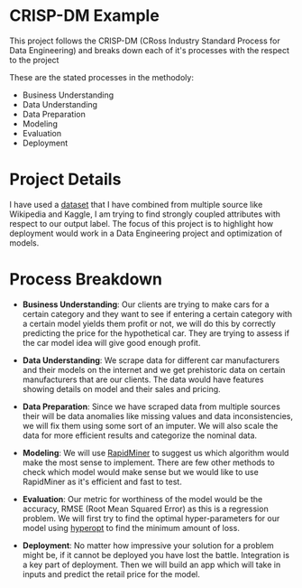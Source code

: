 # CRISP-DM Example

This project follows the CRISP-DM (CRoss Industry Standard Process for Data Engineering) and breaks down each of it's processes with the respect to the project

These are the stated processes in the methodoly:

- Business Understanding
- Data Understanding
- Data Preparation
- Modeling
- Evaluation
- Deployment

# Project Details

I have used a [dataset]() that I have combined from multiple source like Wikipedia and Kaggle, I am trying to find strongly coupled attributes with respect to our output label. The focus of this project is to highlight how deployment would work in a Data Engineering project and optimization of models.

# Process Breakdown

- **Business Understanding**:
  Our clients are trying to make cars for a certain category and they want to see if entering a certain category with a certain model yields them profit or not, we will do this by correctly predicting the price for the hypothetical car. They are trying to assess if the car model idea will give good enough profit.

- **Data Understanding**:
  We scrape data for different car manufacturers and their models on the internet and we get prehistoric data on certain manufacturers that are our clients. The data would have features showing details on model and their sales and pricing.

- **Data Preparation**:
  Since we have scraped data from multiple sources their will be data anomalies like missing values and data inconsistencies, we will fix them using some sort of an imputer. We will also scale the data for more efficient results and categorize the nominal data.

- **Modeling**:
  We will use [RapidMiner](https://rapidminer.com/) to suggest us which algorithm would make the most sense to implement. There are few other methods to check which model would make sense but we would like to use RapidMiner as it's efficient and fast to test.

- **Evaluation**:
  Our metric for worthiness of the model would be the accuracy, RMSE (Root Mean Squared Error) as this is a regression problem. We will first try to find the optimal hyper-parameters for our model using [hyperopt](http://hyperopt.github.io/hyperopt/) to find the minimum amount of loss.

- **Deployment**:
  No matter how impressive your solution for a problem might be, if it cannot be deployed you have lost the battle. Integration is a key part of deployment. Then we will build an app which will take in inputs and predict the retail price for the model.
